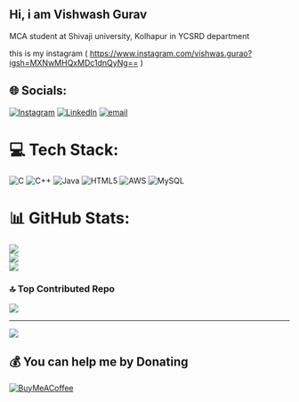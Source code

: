 ## Hi, i am Vishwash Gurav 
MCA student at Shivaji university, Kolhapur in YCSRD department <br>

 this is my instagram ( https://www.instagram.com/vishwas.gurao?igsh=MXNwMHQxMDc1dnQyNg== )

 
## 🌐 Socials:
[![Instagram](https://img.shields.io/badge/Instagram-%23E4405F.svg?logo=Instagram&logoColor=white)](https://instagram.com/https://www.instagram.com/vishwas.gurao?igsh=MXNwMHQxMDc1dnQyNg==) [![LinkedIn](https://img.shields.io/badge/LinkedIn-%230077B5.svg?logo=linkedin&logoColor=white)](https://linkedin.com/in/https://www.linkedin.com/in/vishwas-gurav?utm_source=share&utm_campaign=share_via&utm_content=profile&utm_medium=android_app) [![email](https://img.shields.io/badge/Email-D14836?logo=gmail&logoColor=white)](mailto:guraovishwas@gmail.com) 

# 💻 Tech Stack:
![C](https://img.shields.io/badge/c-%2300599C.svg?style=for-the-badge&logo=c&logoColor=white) ![C++](https://img.shields.io/badge/c++-%2300599C.svg?style=for-the-badge&logo=c%2B%2B&logoColor=white) ![Java](https://img.shields.io/badge/java-%23ED8B00.svg?style=for-the-badge&logo=openjdk&logoColor=white) ![HTML5](https://img.shields.io/badge/html5-%23E34F26.svg?style=for-the-badge&logo=html5&logoColor=white) ![AWS](https://img.shields.io/badge/AWS-%23FF9900.svg?style=for-the-badge&logo=amazon-aws&logoColor=white) ![MySQL](https://img.shields.io/badge/mysql-4479A1.svg?style=for-the-badge&logo=mysql&logoColor=white)
# 📊 GitHub Stats:
![](https://github-readme-stats.vercel.app/api?username=VishwasGurao&theme=merko&hide_border=false&include_all_commits=false&count_private=false)<br/>
![](https://nirzak-streak-stats.vercel.app/?user=VishwasGurao&theme=merko&hide_border=false)<br/>
![](https://github-readme-stats.vercel.app/api/top-langs/?username=VishwasGurao&theme=merko&hide_border=false&include_all_commits=false&count_private=false&layout=compact)

### 🔝 Top Contributed Repo
![](https://github-contributor-stats.vercel.app/api?username=VishwasGurao&limit=5&theme=dark&combine_all_yearly_contributions=true)

---
[![](https://visitcount.itsvg.in/api?id=VishwasGurao&icon=4&color=1)](https://visitcount.itsvg.in)

  ## 💰 You can help me by Donating
  [![BuyMeACoffee](https://img.shields.io/badge/Buy%20Me%20a%20Coffee-ffdd00?style=for-the-badge&logo=buy-me-a-coffee&logoColor=black)](https://buymeacoffee.com/VishwasGurao) 

  
<!-- Proudly created with GPRM ( https://gprm.itsvg.in ) -->
